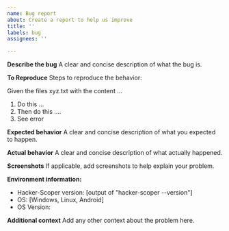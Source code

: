 ```yaml
---
name: Bug report
about: Create a report to help us improve
title: ''
labels: bug
assignees: ''

---
```


**Describe the bug**
A clear and concise description of what the bug is.

**To Reproduce**
Steps to reproduce the behavior:

Given the files xyz.txt with the content ...
1. Do this ...
2. Then do this ....
3. See error

**Expected behavior**
A clear and concise description of what you expected to happen.

**Actual behavior**
A clear and concise description of what actually happened.

**Screenshots**
If applicable, add screenshots to help explain your problem.

**Environment information:**
 - Hacker-Scoper version: [output of "hacker-scoper --version"]
 - OS: [Windows, Linux, Android]
 - OS Version: 

**Additional context**
Add any other context about the problem here.
